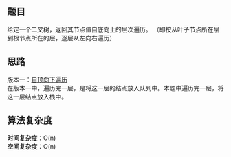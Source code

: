 ## 题目
给定一个二叉树，返回其节点值自底向上的层次遍历。 （即按从叶子节点所在层到根节点所在的层，逐层从左向右遍历）
## 思路
版本一：[自顶向下遍历](https://github.com/chaozhiwen/LeetCode-in-Java/blob/master/102.%20Binary%20Tree%20Level%20Order%20Traversal/code.java)  
在版本一中，遍历完一层，是将这一层的结点放入队列中。本题中遍历完一层，将这一层结点放入栈中。
## 算法复杂度
**时间复杂度**：O(n)  
**空间复杂度**：O(n)
